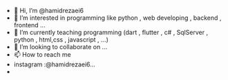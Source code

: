 - 👋 Hi, I’m @hamidrezaei6
- 👀 I’m interested in programming like python , web developing , backend , frontend ...
- 🌱 I’m currently teaching programming (dart , flutter , c# , SqlServer , python , html,css , javascript ,  ...)
- 💞️ I’m looking to collaborate on ...
- 📫 How to reach me 
- instagram :@hamidrezaei6...
- 

<!---
hamidrezaei6/hamidrezaei6 is a ✨ special ✨ repository because its `README.md` (this file) appears on your GitHub profile.
You can click the Preview link to take a look at your changes.
--->

